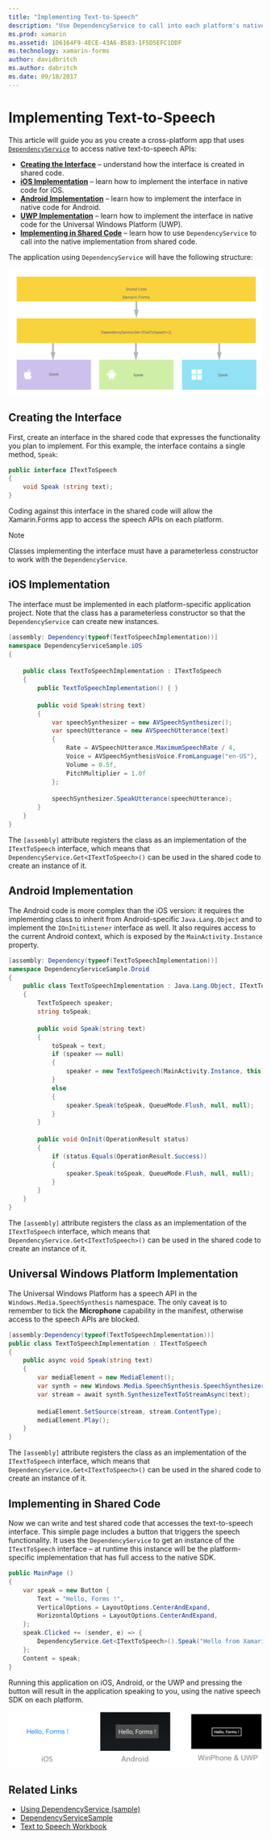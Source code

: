 ```yaml
---
title: "Implementing Text-to-Speech"
description: "Use DependencyService to call into each platform's native text-to-speech API"
ms.prod: xamarin
ms.assetid: 1D6164F9-4ECE-43A6-B583-1F5D5EFC1DDF
ms.technology: xamarin-forms
author: davidbritch
ms.author: dabritch
ms.date: 09/18/2017
---
```


# Implementing Text-to-Speech

This article will guide you as you create a cross-platform app that uses [`DependencyService`](https://developer.xamarin.com/api/type/Xamarin.Forms.DependencyService/) to access native text-to-speech APIs:

- **[Creating the Interface](#Creating_the_Interface)** &ndash; understand how the interface is created in shared code.
- **[iOS Implementation](#iOS_Implementation)** &ndash; learn how to implement the interface in native code for iOS.
- **[Android Implementation](#Android_Implementation)** &ndash; learn how to implement the interface in native code for Android.
- **[UWP Implementation](#WindowsImplementation)** &ndash; learn how to implement the interface in native code for the Universal Windows Platform (UWP).
- **[Implementing in Shared Code](#Implementing_in_Shared_Code)** &ndash; learn how to use `DependencyService` to call into the native implementation from shared code.

The application using `DependencyService` will have the following structure:

![](text-to-speech-images/tts-diagram.png "DependencyService Application Structure")

<a name="Creating_the_Interface" />

## Creating the Interface

First, create an interface in the shared code that expresses the functionality you plan to implement. For this example, the interface contains a single method, `Speak`:

```csharp
public interface ITextToSpeech
{
    void Speak (string text);
}
```

Coding against this interface in the shared code will allow the Xamarin.Forms app to access the speech APIs on each platform.

> [!NOTE]
> Classes implementing the interface must have a parameterless constructor to work with the `DependencyService`.

<a name="iOS_Implementation" />

## iOS Implementation

The interface must be implemented in each platform-specific application project. Note that the class has a parameterless constructor so that the `DependencyService` can create new instances.

```csharp
[assembly: Dependency(typeof(TextToSpeechImplementation))]
namespace DependencyServiceSample.iOS
{

    public class TextToSpeechImplementation : ITextToSpeech
    {
        public TextToSpeechImplementation() { }

        public void Speak(string text)
        {
            var speechSynthesizer = new AVSpeechSynthesizer();
            var speechUtterance = new AVSpeechUtterance(text)
            {
                Rate = AVSpeechUtterance.MaximumSpeechRate / 4,
                Voice = AVSpeechSynthesisVoice.FromLanguage("en-US"),
                Volume = 0.5f,
                PitchMultiplier = 1.0f
            };

            speechSynthesizer.SpeakUtterance(speechUtterance);
        }
    }
}
```

The `[assembly]` attribute registers the class as an implementation of the `ITextToSpeech` interface, which means that `DependencyService.Get<ITextToSpeech>()` can be used in the shared code to create an instance of it.

<a name="Android_Implementation" />

## Android Implementation

The Android code is more complex than the iOS version: it requires the implementing class to inherit from Android-specific `Java.Lang.Object` and to implement the `IOnInitListener` interface as well. It also requires access to the current Android context, which is exposed by the `MainActivity.Instance` property.

```csharp
[assembly: Dependency(typeof(TextToSpeechImplementation))]
namespace DependencyServiceSample.Droid
{
    public class TextToSpeechImplementation : Java.Lang.Object, ITextToSpeech, TextToSpeech.IOnInitListener
    {
        TextToSpeech speaker;
        string toSpeak;

        public void Speak(string text)
        {
            toSpeak = text;
            if (speaker == null)
            {
                speaker = new TextToSpeech(MainActivity.Instance, this);
            }
            else
            {
                speaker.Speak(toSpeak, QueueMode.Flush, null, null);
            }
        }

        public void OnInit(OperationResult status)
        {
            if (status.Equals(OperationResult.Success))
            {
                speaker.Speak(toSpeak, QueueMode.Flush, null, null);
            }
        }
    }
}
```

The `[assembly]` attribute registers the class as an implementation of the `ITextToSpeech` interface, which means that `DependencyService.Get<ITextToSpeech>()` can be used in the shared code to create an instance of it.

<a name="WindowsImplementation" />

## Universal Windows Platform Implementation

The Universal Windows Platform has a speech API in the `Windows.Media.SpeechSynthesis` namespace. The only caveat is to remember to tick the **Microphone** capability in the manifest, otherwise access to the speech APIs are blocked.

```csharp
[assembly:Dependency(typeof(TextToSpeechImplementation))]
public class TextToSpeechImplementation : ITextToSpeech
{
    public async void Speak(string text)
    {
        var mediaElement = new MediaElement();
        var synth = new Windows.Media.SpeechSynthesis.SpeechSynthesizer();
        var stream = await synth.SynthesizeTextToStreamAsync(text);

        mediaElement.SetSource(stream, stream.ContentType);
        mediaElement.Play();
    }
}
```

The `[assembly]` attribute registers the class as an implementation of the `ITextToSpeech` interface, which means that `DependencyService.Get<ITextToSpeech>()` can be used in the shared code to create an instance of it.

<a name="Implementing_in_Shared_Code" />

## Implementing in Shared Code

Now we can write and test shared code that accesses the text-to-speech interface. This simple page includes a button that triggers the speech functionality. It uses the `DependencyService` to get an instance of the `ITextToSpeech` interface &ndash; at runtime this instance will be the platform-specific implementation that has full access to the native SDK.

```csharp
public MainPage ()
{
    var speak = new Button {
        Text = "Hello, Forms !",
        VerticalOptions = LayoutOptions.CenterAndExpand,
        HorizontalOptions = LayoutOptions.CenterAndExpand,
    };
    speak.Clicked += (sender, e) => {
        DependencyService.Get<ITextToSpeech>().Speak("Hello from Xamarin Forms");
    };
    Content = speak;
}
```

Running this application on iOS, Android, or the UWP and pressing the button will result in the application speaking to you, using the native speech SDK on each platform.

 ![iOS and Android text-to-speech button](text-to-speech-images/running.png "Text to Speech Sample")


## Related Links

- [Using DependencyService (sample)](https://developer.xamarin.com/samples/xamarin-forms/UsingDependencyService/)
- [DependencyServiceSample](https://developer.xamarin.com/samples/xamarin-forms/DependencyService/DependencyServiceSample/)
- [Text to Speech Workbook](https://developer.xamarin.com/workbooks/xamarin-forms/application-fundamentals/text-to-speech/text-to-speech.workbook)
